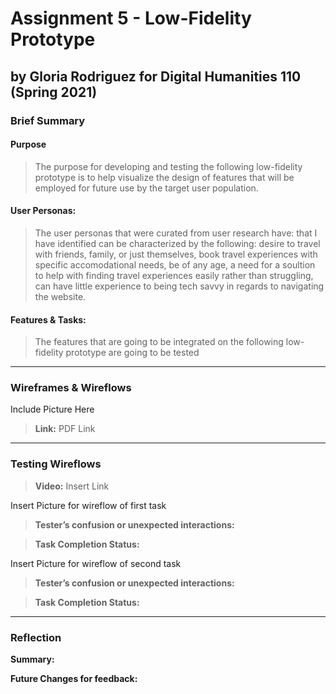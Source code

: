 # Assignment 5 - Low-Fidelity Prototype
## by Gloria Rodriguez for Digital Humanities 110 (Spring 2021)

### Brief Summary

#### Purpose
> The purpose for developing and testing the following low-fidelity prototype is to help visualize the design of features that will be employed for future use by the target user population.

#### User Personas:
> The user personas that were curated from user research have: that I have identified can be characterized by the following: desire to travel with friends, family, or just themselves, book travel experiences with specific accomodational needs, be of any age, a need for a soultion to help with finding travel experiences easily rather than struggling, can have little experience to being tech savvy in regards to navigating the website.


#### Features & Tasks:
> The features that are going to be integrated on the following low-fidelity prototype are going to be tested 

---

### Wireframes & Wireflows
Include Picture Here
> **Link:** PDF Link

---

### Testing Wireflows
> **Video:** Insert Link

Insert Picture for wireflow of first task 
> **Tester’s confusion or unexpected interactions:** 

> **Task Completion Status:** 

Insert Picture for wireflow of second task 
> **Tester’s confusion or unexpected interactions:** 

> **Task Completion Status:** 

---

### Reflection

**Summary:**

**Future Changes for feedback:**
